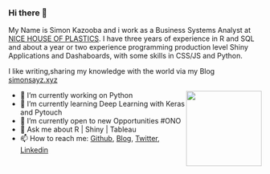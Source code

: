 ### Hi there 👋


 
My Name is Simon Kazooba and i work as a Business Systems Analyst at [NICE HOUSE OF PLASTICS](https:://nice.co.ug). I have three years of experience in R and SQL and about a year or two experience programming production level Shiny Applications and Dashaboards, with some skills in CSS/JS and Python.

I like writing,sharing my knowledge with the world via my Blog [simonsayz.xyz](http://simonsayz.xyz/)


<img align ="right" src = "https://i.imgur.com/w4pKOQi.jpg" width="150" height="150">

- 🔭 I’m currently working on Python
- 🌱 I’m currently learning Deep Learning with Keras and Pytouch
- 🤔 I’m currently open to new Opportunities #ONO
- 💬 Ask me about R | Shiny | Tableau
- 📫 How to reach me: [Github](https://github.com/tagasimon), [Blog](http://simonsayz.xyz/), [Twitter](https://twitter.com/simonsayzdgtl), [Linkedin](https://www.linkedin.com/in/simon-sayz/)
